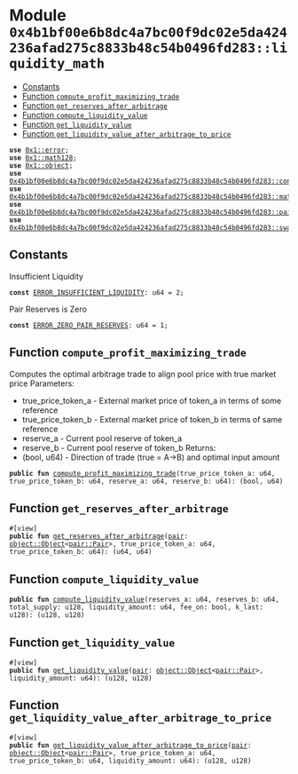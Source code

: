 
<a id="0x4b1bf00e6b8dc4a7bc00f9dc02e5da424236afad275c8833b48c54b0496fd283_liquidity_math"></a>

# Module `0x4b1bf00e6b8dc4a7bc00f9dc02e5da424236afad275c8833b48c54b0496fd283::liquidity_math`



-  [Constants](#@Constants_0)
-  [Function `compute_profit_maximizing_trade`](#0x4b1bf00e6b8dc4a7bc00f9dc02e5da424236afad275c8833b48c54b0496fd283_liquidity_math_compute_profit_maximizing_trade)
-  [Function `get_reserves_after_arbitrage`](#0x4b1bf00e6b8dc4a7bc00f9dc02e5da424236afad275c8833b48c54b0496fd283_liquidity_math_get_reserves_after_arbitrage)
-  [Function `compute_liquidity_value`](#0x4b1bf00e6b8dc4a7bc00f9dc02e5da424236afad275c8833b48c54b0496fd283_liquidity_math_compute_liquidity_value)
-  [Function `get_liquidity_value`](#0x4b1bf00e6b8dc4a7bc00f9dc02e5da424236afad275c8833b48c54b0496fd283_liquidity_math_get_liquidity_value)
-  [Function `get_liquidity_value_after_arbitrage_to_price`](#0x4b1bf00e6b8dc4a7bc00f9dc02e5da424236afad275c8833b48c54b0496fd283_liquidity_math_get_liquidity_value_after_arbitrage_to_price)


<pre><code><b>use</b> <a href="">0x1::error</a>;
<b>use</b> <a href="">0x1::math128</a>;
<b>use</b> <a href="">0x1::object</a>;
<b>use</b> <a href="controller.md#0x4b1bf00e6b8dc4a7bc00f9dc02e5da424236afad275c8833b48c54b0496fd283_controller">0x4b1bf00e6b8dc4a7bc00f9dc02e5da424236afad275c8833b48c54b0496fd283::controller</a>;
<b>use</b> <a href="math.md#0x4b1bf00e6b8dc4a7bc00f9dc02e5da424236afad275c8833b48c54b0496fd283_math">0x4b1bf00e6b8dc4a7bc00f9dc02e5da424236afad275c8833b48c54b0496fd283::math</a>;
<b>use</b> <a href="pair.md#0x4b1bf00e6b8dc4a7bc00f9dc02e5da424236afad275c8833b48c54b0496fd283_pair">0x4b1bf00e6b8dc4a7bc00f9dc02e5da424236afad275c8833b48c54b0496fd283::pair</a>;
<b>use</b> <a href="swap_library.md#0x4b1bf00e6b8dc4a7bc00f9dc02e5da424236afad275c8833b48c54b0496fd283_swap_library">0x4b1bf00e6b8dc4a7bc00f9dc02e5da424236afad275c8833b48c54b0496fd283::swap_library</a>;
</code></pre>



<a id="@Constants_0"></a>

## Constants


<a id="0x4b1bf00e6b8dc4a7bc00f9dc02e5da424236afad275c8833b48c54b0496fd283_liquidity_math_ERROR_INSUFFICIENT_LIQUIDITY"></a>

Insufficient Liquidity


<pre><code><b>const</b> <a href="liquidity_math.md#0x4b1bf00e6b8dc4a7bc00f9dc02e5da424236afad275c8833b48c54b0496fd283_liquidity_math_ERROR_INSUFFICIENT_LIQUIDITY">ERROR_INSUFFICIENT_LIQUIDITY</a>: u64 = 2;
</code></pre>



<a id="0x4b1bf00e6b8dc4a7bc00f9dc02e5da424236afad275c8833b48c54b0496fd283_liquidity_math_ERROR_ZERO_PAIR_RESERVES"></a>

Pair Reserves is Zero


<pre><code><b>const</b> <a href="liquidity_math.md#0x4b1bf00e6b8dc4a7bc00f9dc02e5da424236afad275c8833b48c54b0496fd283_liquidity_math_ERROR_ZERO_PAIR_RESERVES">ERROR_ZERO_PAIR_RESERVES</a>: u64 = 1;
</code></pre>



<a id="0x4b1bf00e6b8dc4a7bc00f9dc02e5da424236afad275c8833b48c54b0496fd283_liquidity_math_compute_profit_maximizing_trade"></a>

## Function `compute_profit_maximizing_trade`

Computes the optimal arbitrage trade to align pool price with true market price
Parameters:
* true_price_token_a - External market price of token_a in terms of some reference
* true_price_token_b - External market price of token_b in terms of same reference
* reserve_a - Current pool reserve of token_a
* reserve_b - Current pool reserve of token_b
Returns:
* (bool, u64) - Direction of trade (true = A->B) and optimal input amount


<pre><code><b>public</b> <b>fun</b> <a href="liquidity_math.md#0x4b1bf00e6b8dc4a7bc00f9dc02e5da424236afad275c8833b48c54b0496fd283_liquidity_math_compute_profit_maximizing_trade">compute_profit_maximizing_trade</a>(true_price_token_a: u64, true_price_token_b: u64, reserve_a: u64, reserve_b: u64): (bool, u64)
</code></pre>



<a id="0x4b1bf00e6b8dc4a7bc00f9dc02e5da424236afad275c8833b48c54b0496fd283_liquidity_math_get_reserves_after_arbitrage"></a>

## Function `get_reserves_after_arbitrage`



<pre><code>#[view]
<b>public</b> <b>fun</b> <a href="liquidity_math.md#0x4b1bf00e6b8dc4a7bc00f9dc02e5da424236afad275c8833b48c54b0496fd283_liquidity_math_get_reserves_after_arbitrage">get_reserves_after_arbitrage</a>(<a href="pair.md#0x4b1bf00e6b8dc4a7bc00f9dc02e5da424236afad275c8833b48c54b0496fd283_pair">pair</a>: <a href="_Object">object::Object</a>&lt;<a href="pair.md#0x4b1bf00e6b8dc4a7bc00f9dc02e5da424236afad275c8833b48c54b0496fd283_pair_Pair">pair::Pair</a>&gt;, true_price_token_a: u64, true_price_token_b: u64): (u64, u64)
</code></pre>



<a id="0x4b1bf00e6b8dc4a7bc00f9dc02e5da424236afad275c8833b48c54b0496fd283_liquidity_math_compute_liquidity_value"></a>

## Function `compute_liquidity_value`



<pre><code><b>public</b> <b>fun</b> <a href="liquidity_math.md#0x4b1bf00e6b8dc4a7bc00f9dc02e5da424236afad275c8833b48c54b0496fd283_liquidity_math_compute_liquidity_value">compute_liquidity_value</a>(reserves_a: u64, reserves_b: u64, total_supply: u128, liquidity_amount: u64, fee_on: bool, k_last: u128): (u128, u128)
</code></pre>



<a id="0x4b1bf00e6b8dc4a7bc00f9dc02e5da424236afad275c8833b48c54b0496fd283_liquidity_math_get_liquidity_value"></a>

## Function `get_liquidity_value`



<pre><code>#[view]
<b>public</b> <b>fun</b> <a href="liquidity_math.md#0x4b1bf00e6b8dc4a7bc00f9dc02e5da424236afad275c8833b48c54b0496fd283_liquidity_math_get_liquidity_value">get_liquidity_value</a>(<a href="pair.md#0x4b1bf00e6b8dc4a7bc00f9dc02e5da424236afad275c8833b48c54b0496fd283_pair">pair</a>: <a href="_Object">object::Object</a>&lt;<a href="pair.md#0x4b1bf00e6b8dc4a7bc00f9dc02e5da424236afad275c8833b48c54b0496fd283_pair_Pair">pair::Pair</a>&gt;, liquidity_amount: u64): (u128, u128)
</code></pre>



<a id="0x4b1bf00e6b8dc4a7bc00f9dc02e5da424236afad275c8833b48c54b0496fd283_liquidity_math_get_liquidity_value_after_arbitrage_to_price"></a>

## Function `get_liquidity_value_after_arbitrage_to_price`



<pre><code>#[view]
<b>public</b> <b>fun</b> <a href="liquidity_math.md#0x4b1bf00e6b8dc4a7bc00f9dc02e5da424236afad275c8833b48c54b0496fd283_liquidity_math_get_liquidity_value_after_arbitrage_to_price">get_liquidity_value_after_arbitrage_to_price</a>(<a href="pair.md#0x4b1bf00e6b8dc4a7bc00f9dc02e5da424236afad275c8833b48c54b0496fd283_pair">pair</a>: <a href="_Object">object::Object</a>&lt;<a href="pair.md#0x4b1bf00e6b8dc4a7bc00f9dc02e5da424236afad275c8833b48c54b0496fd283_pair_Pair">pair::Pair</a>&gt;, true_price_token_a: u64, true_price_token_b: u64, liquidity_amount: u64): (u128, u128)
</code></pre>
